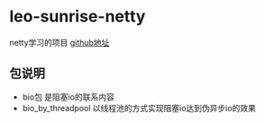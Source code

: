 # leo-sunrise-netty
 netty学习的项目
 [github地址](git@github.com:LeoDominicXu/leo-sunrise-netty.git)
## 包说明
 * bio包 是阻塞io的联系内容
 * bio_by_threadpool 以线程池的方式实现阻塞io达到伪异步io的效果 

